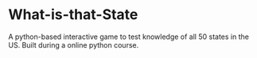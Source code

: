 # What-is-that-State
A python-based interactive game to test knowledge of all 50 states in the US. Built during a online python course.
